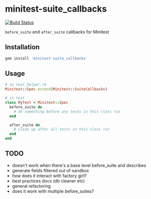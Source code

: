 minitest-suite_callbacks
========================
[![Build Status](https://travis-ci.org/backupify/minitest-suite_callbacks.svg)](https://travis-ci.org/backupify/minitest-suite_callbacks)

`before_suite` and `after_suite` callbacks for Minitest

## Installation
```sh
gem install 'minitest-suite_callbacks'
```

## Usage
```rb
# in test_helper.rb
Minitest::Spec.extend(Minitest::SuiteCallbacks)

# in test
class MyTest < Minitest::Spec
  before_suite do
    # do something before any tests in this class run
  end

  after_suite do
    # clean up after all tests in this class run
  end
end
```

## TODO
* doesn't work when there's a base level before_suite and describes
* generate fields filtered out of sandbox
* how does it interact with factory girl?
* best practices docs (db cleaner etc)
* general refactoring
* does it work with multiple before_suites?
